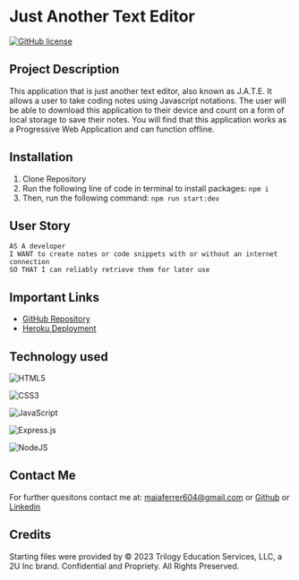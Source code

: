 # Just Another Text Editor

[![GitHub license](https://img.shields.io/github/license/Naereen/StrapDown.js.svg)](https://github.com/Naereen/StrapDown.js/blob/master/LICENSE)

## Project Description

This application that is just another text editor, also known as J.A.T.E. It allows a user to take coding notes using Javascript notations. The user will be able to download this application to their device and count on a form of local storage to save their notes. You will find that this application works as a Progressive Web Application and can function offline.

## Installation

1. Clone Repository
2. Run the following line of code in terminal to install packages:
   `npm i`
3. Then, run the following command:
   `npm run start:dev`

## User Story

```
AS A developer
I WANT to create notes or code snippets with or without an internet connection
SO THAT I can reliably retrieve them for later use

```

## Important Links

- [GitHub Repository](https://github.com/maiaferrer/PWA-text-editor)
- [Heroku Deployment](https://powerful-refuge-56802.herokuapp.com/)

## Technology used

![HTML5](https://img.shields.io/badge/html5-%23E34F26.svg?style=for-the-badge&logo=html5&logoColor=white)

![CSS3](https://img.shields.io/badge/css3-%231572B6.svg?style=for-the-badge&logo=css3&logoColor=white)

![JavaScript](https://img.shields.io/badge/javascript-%23323330.svg?style=for-the-badge&logo=javascript&logoColor=%23F7DF1E)

![Express.js](https://img.shields.io/badge/express.js-%23404d59.svg?style=for-the-badge&logo=express&logoColor=%2361DAFB)

![NodeJS](https://img.shields.io/badge/node.js-6DA55F?style=for-the-badge&logo=node.js&logoColor=white)

## Contact Me

For further quesitons contact me at: maiaferrer604@gmail.com or
[Github](https://github.com/maiaferrer) or
[Linkedin](https://www.linkedin.com/in/maia-f-2b7aa710a)

## Credits

Starting files were provided by © 2023 Trilogy Education Services, LLC, a 2U Inc brand. Confidential and Propriety. All Rights Preserved.
